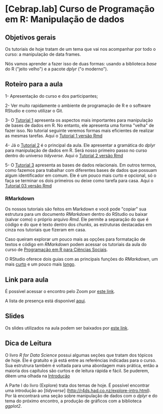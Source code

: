 # [Cebrap.lab] Curso de Programação em R: Manipulação de dados

## Objetivos gerais

Os tutoriais de hoje tratam de um tema que vai nos acompanhar por todo o curso: a manipulação de data frames. 

Nós vamos aprender a fazer isso de duas formas: usando a biblioteca *base* do R ("jeito velho") e a pacote *dplyr* ("o moderno").

## Roteiro para a aula

1- Apresentação do curso e dos participantes;

2- Ver muito rapidamente o ambiente de programação de R e o software RStudio e como utilizar o Git.

3- O [Tutorial 1](https://github.com/thiagomeireles/cebrap_programacaoR_2021/blob/main/tutoriais/Tutorial_01.md) apresenta os aspectos mais importantes para manipulação de bases de dados em R. No entanto, ele apresenta uma forma "velha" de fazer isso. No tutorial seguinte veremos formas mais eficientes de realizar as mesmas tarefas. Aqui o [Tutorial 1 versão Rmd](https://github.com/thiagomeireles/cebrap_programacaoR_2021/blob/main/tutoriais/Tutorial_01.Rmd)

4- Já o [Tutorial 2](https://github.com/thiagomeireles/cebrap_programacaoR_2021/blob/main/tutoriais/Tutorial_02.md) é o principal da aula. Ele apresentar a gramática do *dplyr* para manipulação de dados em R. Será nosso primeiro passo no curso dentro do universo *tidyverse*. Aqui o [Tutorial 2 versão Rmd](https://github.com/thiagomeireles/cebrap_programacaoR_2021/blob/main/tutoriais/Tutorial_02.Rmd)

5- O [Tutorial 3](https://github.com/thiagomeireles/cebrap_programacaoR_2021/blob/main/tutoriais/Tutorial_03.md) apresenta as bases de dados relacionais. Em outros termos, como fazemos para trabalhar com diferentes bases de dados que possuam algum identificador em comum. Ele é um pouco mais curto e opcional, só o faça se terminar os dois primeiros ou deixe como tarefa para casa. Aqui o [Tutorial 03 versão Rmd](https://github.com/thiagomeireles/cebrap_programacaoR_2021/blob/main/tutoriais/Tutorial_03.Rmd)

### RMarkdown

Os nossos tutoriais são feitos em Markdown e você pode "copiar" sua estrutura para um documento *RMarkdown* dentro do RStudio ou baixar (salvar como) o próprio arquivo *Rmd*. Ele permite a separação do que é código e do que é texto dentro dos *chunks*, as estruturas destacadas em cinza nos tutoriais que fizeram em casa.

Caso queiram explorar um pouco mais as opções para formatação de textos e código em *RMarkdown* podem acessar os tutoriais da aula do curso de [Programação em R para Ciências Sociais](http://htmlpreview.github.io/?https://github.com/leobarone/FLS6397_2018/blob/master/tutorials/tutorial08.html). 

O RStudio oferece dois guias com as principais funções do *RMarkdown*, um mais [curto](https://rstudio.com/wp-content/uploads/2015/02/rmarkdown-cheatsheet.pdf) e um pouco mais [longo](https://rstudio.com/wp-content/uploads/2015/03/rmarkdown-reference.pdf).

## Link para aula

É possível acessar o encontro pelo Zoom por [este link](https://zoom.us/j/92074729094?pwd=SGszVy9nZS9tTzdCeExnRmJkWEtEQT09).

A lista de presença está disponível [aqui](https://docs.google.com/spreadsheets/d/19Qgt-jHp9gp7MZ6HB1rktd1HcZFHA_oLOT4R2bMkHzU/edit?usp=sharing).

## Slides

Os slides utilizados na aula podem ser baixados por [este link]().

## Dica de Leitura

O livro *R for Data Science* possui algumas seções que tratam dos tópicos de hoje. Ele é gratuito e já está entre as referências indicadas para o curso. Sua estrutrura também é voltada para uma abordagem mais prática, então a maioria dos capítulos são curtos e de leitura rápida e fácil. Se puderem, dêem uma olhada na [Introdução](http://r4ds.had.co.nz/introduction.html)

A Parte I do livro (Explore) trata dos temas de hoje. É possível encontrar uma introdução ao [*tidyverse*] (http://r4ds.had.co.nz/explore-intro.html). Por lá encontrará uma seção sobre manipulação de dados com o *dplyr* e do tema do próximo encontro, a produção de gráficos com a biblioteca *ggplot2*.
